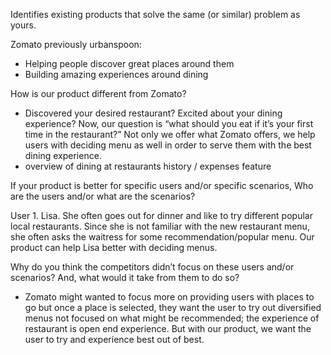 Identifies existing products that solve the same (or similar) problem as yours.

Zomato previously urbanspoon:
- Helping people discover great places around them
- Building amazing experiences around dining

How is our product different from Zomato?

- Discovered your desired restaurant? Excited about your dining experience? Now, our question is “what should 	you eat if it’s your first time in the restaurant?” Not only we offer what Zomato offers, we help users with deciding menu as well in order to serve them with the best dining experience.
- overview of dining at restaurants history / expenses feature

If your product is better for specific users and/or specific scenarios,
Who are the users and/or what are the scenarios?

User 1. Lisa. She often goes out for dinner and like to try different popular local restaurants. Since she is not familiar with the new restaurant menu, she often asks the waitress for some recommendation/popular menu. Our product can help Lisa better with deciding menus.

Why do you think the competitors didn’t focus on these users and/or scenarios? And, what would it take from them to do so?
- Zomato might wanted to focus more on providing users with places to go but once a place is selected, they want the user to try out diversified menus not focused on what might be recommended; the experience of restaurant is open end experience. But with our product, we want the user to try and experience best out of best. 


